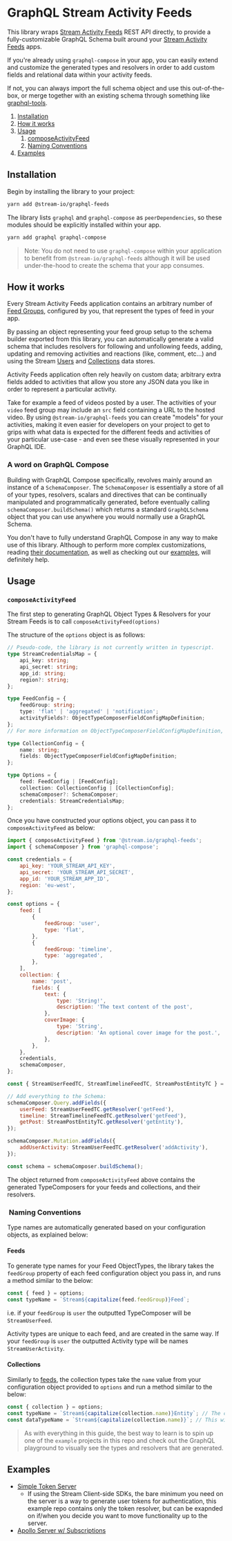 # GraphQL Stream Activity Feeds

This library wraps [Stream Activity Feeds](https://getstream.io/activity-feeds) REST API directly, to provide a fully-customizable GraphQL Schema built around your [Stream Activity Feeds](https://getstream.io/activity-feeds) apps.

If you're already using `graphql-compose` in your app, you can easily extend and customize the generated types and resolvers in order to add custom fields and relational data within your activity feeds.

If not, you can always import the full schema object and use this out-of-the-box, or merge together with an existing schema through something like [graphql-tools](https://www.graphql-tools.com/).

1. [Installation](#installation)
2. [How it works](#how-it-works)
3. [Usage](#usage)
    1. [composeActivityFeed](#composeactivityfeed)
    2. [Naming Conventions](#naming-conventions)
4. [Examples](#examples)

## Installation

Begin by installing the library to your project:

```sh
yarn add @stream-io/graphql-feeds
```

The library lists `graphql` and `graphql-compose` as `peerDependencies`, so these modules should be explicitly installed within your app.

```sh
yarn add graphql graphql-compose
```

> Note: You do not need to use `graphql-compose` within your application to benefit from `@stream-io/graphql-feeds` although it will be used under-the-hood to create the schema that your app consumes.

## How it works

Every Stream Activity Feeds application contains an arbitrary number of [Feed Groups](https://getstream.io/activity-feeds/docs/node/creating_feeds/?language=javascript), configured by you, that represent the types of feed in your app.

By passing an object representing your feed group setup to the schema builder exported from this library, you can automatically generate a valid schema that includes resolvers for following and unfollowing feeds, adding, updating and removing activities and reactions (like, comment, etc...) and using the Stream [Users](https://getstream.io/activity-feeds/docs/node/users_introduction/?language=javascript) and [Collections](https://getstream.io/activity-feeds/docs/node/collections_introduction/?language=javascript) data stores.

Activity Feeds application often rely heavily on custom data; arbitrary extra fields added to activities that allow you store any JSON data you like in order to represent a particular activity.

Take for example a feed of videos posted by a user. The activities of your `video` feed group may include an `src` field containing a URL to the hosted video. By using `@stream-io/graphql-feeds` you can create "models" for your activities, making it even easier for developers on your project to get to grips with what data is expected for the different feeds and activities of your particular use-case - and even see these visually represented in your GraphQL IDE.

### A word on GraphQL Compose

Building with GraphQL Compose specifically, revolves mainly around an instance of a `SchemaComposer`. The `SchemaComposer` is essentially a store of all of your types, resolvers, scalars and directives that can be continually manipulated and programmatically generated, before eventually calling `schemaComposer.buildSchema()` which returns a standard `GraphQLSchema` object that you can use anywhere you would normally use a GraphQL Schema.

You don't have to fully understand GraphQL Compose in any way to make use of this library. Although to perform more complex customizations, reading [their documentation](https://graphql-compose.github.io/), as well as checking out our [examples](#examples), will definitely help.

## Usage

### `composeActivityFeed`

The first step to generating GraphQL Object Types & Resolvers for your Stream Feeds is to call `composeActivityFeed(options)`

The structure of the `options` object is as follows:

```ts
// Pseudo-code, the library is not currently written in typescript.
type StreamCredentialsMap = {
    api_key: string;
    api_secret: string;
    app_id: string;
    region?: string;
};

type FeedConfig = {
    feedGroup: string;
    type: 'flat' | 'aggregated' | 'notification';
    activityFields?: ObjectTypeComposerFieldConfigMapDefinition;
};
// For more information on ObjectTypeComposerFieldConfigMapDefinition, see here: https://graphql-compose.github.io/docs/api/ObjectTypeComposer.html#objecttypecomposerfieldconfigmapdefinition - You can define the additional custom fields of you activities the same way you would any other GQL Object Type - the same applies to collections as seen below.

type CollectionConfig = {
    name: string;
    fields: ObjectTypeComposerFieldConfigMapDefinition;
};

type Options = {
    feed: FeedConfig | [FeedConfig];
    collection: CollectionConfig | [CollectionConfig];
    schemaComposer?: SchemaComposer;
    credentials: StreamCredentialsMap;
};
```

Once you have constructed your options object, you can pass it to `composeActivityFeed` as below:

```js
import { composeActivityFeed } from '@stream.io/graphql-feeds';
import { schemaComposer } from 'graphql-compose';

const credentials = {
    api_key: 'YOUR_STREAM_API_KEY',
    api_secret: 'YOUR_STREAM_API_SECRET',
    app_id: 'YOUR_STREAM_APP_ID',
    region: 'eu-west',
};

const options = {
    feed: [
        {
            feedGroup: 'user',
            type: 'flat',
        },
        {
            feedGroup: 'timeline',
            type: 'aggregated',
        },
    ],
    collection: {
        name: 'post',
        fields: {
            text: {
                type: 'String!',
                description: 'The text content of the post',
            },
            coverImage: {
                type: 'String',
                description: 'An optional cover image for the post.',
            },
        },
    },
    credentials,
    schemaComposer,
};

const { StreamUserFeedTC, StreamTimelineFeedTC, StreamPostEntityTC } = composeActivityFeed(options);

// Add everything to the Schema:
schemaComposer.Query.addFields({
    userFeed: StreamUserFeedTC.getResolver('getFeed'),
    timeline: StreamTimelineFeedTC.getResolver('getFeed'),
    getPost: StreamPostEntityTC.getResolver('getEntity'),
});

schemaComposer.Mutation.addFields({
    addUserActivity: StreamUserFeedTC.getResolver('addActivity'),
});

const schema = schemaComposer.buildSchema();
```

The object returned from `composeActivityFeed` above contains the generated TypeComposers for your feeds and collections, and their resolvers.

###  Naming Conventions

Type names are automatically generated based on your configuration objects, as explained below:

#### Feeds

To generate type names for your Feed ObjectTypes, the library takes the `feedGroup` property of each feed configuration object you pass in, and runs a method similar to the below:

```js
const { feed } = options;
const typeName = `Stream${capitalize(feed.feedGroup)}Feed`;
```

i.e. if your `feedGroup` is `user` the outputted TypeComposer will be `StreamUserFeed`.

Activity types are unique to each feed, and are created in the same way. If your `feedGroup` is `user` the outputted Activity type will be names `StreamUserActivity`.

#### Collections

Similarly to [feeds](#feeds), the collection types take the `name` value from your configuration object provided to `options` and run a method similar to the below:

```js
const { collection } = options;
const typeName = `Stream${capitalize(collection.name)}Entity`; // The collection query resolvers return CollectionEntities that contain a data property with actual collection item embedded.
const dataTypeName = `Stream${capitalize(collection.name)}`; // This will be the type of the `data` field of the CollectionEntity.
```

> As with everything in this guide, the best way to learn is to spin up one of the `example` projects in this repo and check out the GraphQL playground to visually see the types and resolvers that are generated.

## Examples

-   [Simple Token Server](../../examples/simple-token-server)
    -   If using the Stream Client-side SDKs, the bare minimum you need on the server is a way to generate user tokens for authentication, this example repo contains only the token resolver, but can be exapnded on if/when you decide you want to move functionality up to the server.
-   [Apollo Server w/ Subscriptions](../../examples/apollo-server)
